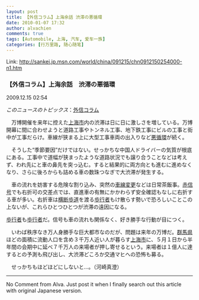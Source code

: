 ```yaml
---
layout: post
title: 【外信コラム】上海余話 渋滞の悪循環
date: 2010-01-07 17:32
author: alvachien
comments: true
tags: [Automobile, 上海, 汽车, 爱车一族]
categories: [行万里路, 随心随笔]
---
```

Link: <a title="http://sankei.jp.msn.com/world/china/091215/chn0912150254000-n1.htm" href="http://sankei.jp.msn.com/world/china/091215/chn0912150254000-n1.htm">http://sankei.jp.msn.com/world/china/091215/chn0912150254000-n1.htm</a>
<h3>【外信コラム】上海余話　渋滞の悪循環</h3>
2009.12.15 02:54

<em>このニュースのトピックス</em>：<a href="http://sankei.jp.msn.com/column/11705/clm11705-t.htm">外信コラム</a>

　万博開催を来年に控えた<a href="http://sankei.jp.msn.com/">上海市</a>内の渋滞は日に日に激しさを増している。万博開幕に間に合わせようと道路工事やトンネル工事、地下鉄工事にビルの工事と街中が工事だらけ。車線が狭まる上に大型工事車両の出入りなど<a href="http://sankei.jp.msn.com/">悪循環</a>が続く。

　そうした“季節要因”だけではない。せっかちな中国人ドライバーの気質が根底にある。工事中で道幅が狭まったような道路状況でも譲り合うことなどは考えず、われ先にと車の鼻先を突っ込む。すると結果的に両方向とも進むに進めなくなり、さらに後ろからも詰める車の数珠つなぎで大渋滞が発生する。

　車の流れを妨害する危険な割り込み、突然の<a href="http://sankei.jp.msn.com/">車線変更</a>などは日常茶飯事。<a href="http://sankei.jp.msn.com/">赤信号</a>でも右折可の交差点では、直進車の有無にかかわらず安全確認もなしに右折する車が多い。右折車は<a href="http://sankei.jp.msn.com/">横断歩道</a>を渡る<a href="http://sankei.jp.msn.com/">歩行者</a>もけ散らす勢いで恐ろしいことこの上ないが、これらひとつひとつが渋滞の遠因になる。

<a href="http://sankei.jp.msn.com/">歩行者</a>も<a href="http://sankei.jp.msn.com/">歩行者</a>だ。信号も車の流れも関係なく、好き勝手な行動が目につく。

　いわば秩序なき万人身勝手な巨大都市なのだが、問題は来年の万博だ。<a href="http://sankei.jp.msn.com/">群馬県</a>ほどの面積に流動人口を含め３千万人近い人が暮らす<a href="http://sankei.jp.msn.com/">上海市</a>に、５月１日から半年間の会期中に延べ７千万人の来場者が押し寄せるという。来場者は１億人に達するとの予測も飛び出し、大渋滞どころか交通マヒへの恐怖も募る。

　せっかちもほどほどにしないと…。（河崎真澄）

<hr />No Comment from Alva. Just post it when I finally search out this article with original Japanese version.
